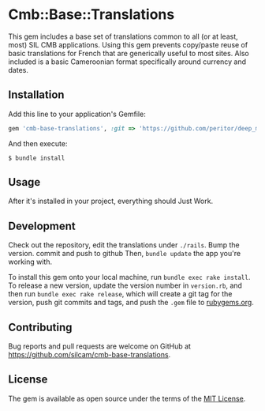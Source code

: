 # Cmb::Base::Translations

This gem includes a base set of translations common to all (or at least, most) SIL CMB applications.  Using this gem prevents copy/paste reuse of basic translations for French that are generically useful to most sites.  Also included is a basic Cameroonian format specifically around currency and dates.

## Installation

Add this line to your application's Gemfile:

```ruby
gem 'cmb-base-translations', :git => 'https://github.com/peritor/deep_merge.git'
```

And then execute:

    $ bundle install

## Usage

After it's installed in your project, everything should Just Work.

## Development

Check out the repository, edit the translations under `./rails`.
Bump the version.
commit and push to github
Then, `bundle update` the app you're working with.

To install this gem onto your local machine, run `bundle exec rake install`. To release a new version, update the version number in `version.rb`, and then run `bundle exec rake release`, which will create a git tag for the version, push git commits and tags, and push the `.gem` file to [rubygems.org](https://rubygems.org).

## Contributing

Bug reports and pull requests are welcome on GitHub at https://github.com/silcam/cmb-base-translations.

## License

The gem is available as open source under the terms of the [MIT License](https://opensource.org/licenses/MIT).
